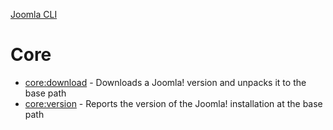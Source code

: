[Joomla CLI](../index.md)
# Core

- [core:download](download.md) - Downloads a Joomla! version and unpacks it to the base path
- [core:version](version.md) - Reports the version of the Joomla! installation at the base path
